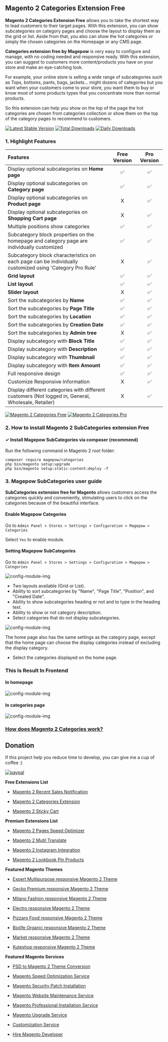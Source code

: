 ## Magento 2 Categories Extension Free
**Magento 2 Categories Extension Free** allows you to take the shortest way to lead customers to their target pages. With this extension, you can show subcategories on category pages and choose the layout to display them as the grid or list. Aside from that, you also can show the hot categories or simply the chosen categories on the Homepage or any CMS page. 

**Categories extension free by Magepow** is very easy to configure and manage, with no coding needed and responsive ready. With this extension, you can suggest to customers more content/products you have on your store and make an eye-catching look.

For example, your online store is selling a wide range of subcategories such as Tops, bottoms, pants, bags, jackets... might dozens of categories but you want when your customers come to your store, you want them to buy or know most of some products types that you concentrate more than normal products. 

So this extension can help you show on the top of the page the hot categories are chosen from categories collection or show them on the top of the category pages to recommend to customers.

[![Latest Stable Version](https://poser.pugx.org/magepow/categories/v/stable)](https://packagist.org/packages/magepow/categories)
[![Total Downloads](https://poser.pugx.org/magepow/categories/downloads)](https://packagist.org/packages/magepow/categories)
[![Daily Downloads](https://poser.pugx.org/magepow/categories/d/daily)](https://packagist.org/packages/magepow/categories)

### 1. Highlight Features
| Features  | Free Version  | Pro Version |
| :------------ |:---------------:| :-----:|
|Display optional subcategories on **Home page**|:white_check_mark:|:white_check_mark:|
|Display optional subcategories on **Category page**|:white_check_mark:|:white_check_mark:|
|Display optional subcategories on **Product page**|X|:white_check_mark:|
|Display optional subcategories on **Shopping Cart page**|X|:white_check_mark:|
|Multiple positions show categories|:white_check_mark:|:white_check_mark:|
|Subcategory block properties on the homepage and category page are individually customized|:white_check_mark:|:white_check_mark:|
|Subcategory block characteristics on each page can be individually customized using 'Category Pro Rule'|X|:white_check_mark:|
|**Grid layout**|:white_check_mark:|:white_check_mark:|
|**List layout**|:white_check_mark:|:white_check_mark:|
|**Slider layout**|X|:white_check_mark:|
|Sort the subcategories by **Name**|:white_check_mark:|:white_check_mark:|
|Sort the subcategories by **Page Title**|:white_check_mark:|:white_check_mark:|
|Sort the subcategories by **Location**|:white_check_mark:|:white_check_mark:|
|Sort the subcategories by **Creation Date**|:white_check_mark:|:white_check_mark:|
|Sort the subcategories by **Admin tree**|X|:white_check_mark:|
|Display subcategory with **Block Title**|:white_check_mark:|:white_check_mark:|
|Display subcategory with **Description**|:white_check_mark:|:white_check_mark:|
|Display subcategory with **Thumbnail**|:white_check_mark:|:white_check_mark:|
|Display subcategory with **Item Amount**|:white_check_mark:|:white_check_mark:|
|Full responsive design|:white_check_mark:|:white_check_mark:|
|Customize Responsive Information|X|:white_check_mark:|
|Display different categories with different customers (Not logged in, General, Wholesale, Retailer)|X|:white_check_mark:|

[![Magento 2 Categories Free](https://github.com/magepow/magento-2-categories/blob/master/media/Mgento-2-category-4.jpg)](https://magepow.com/magento-2-categories-extension.html) [![Magento 2 Categories Pro](https://github.com/magepow/magento-2-categories/blob/master/media/magento-2-categories-3.jpg)](https://magepow.com/magento-2-categories-extension.html)

### 2. How to install Magento 2 SubCategories extension Free
#### ✓ Install Magepow SubCategories via composer (recommend)
Run the following command in Magento 2 root folder:

```
composer require magepow/categories
php bin/magento setup:upgrade
php bin/magento setup:static-content:deploy -f
```

### 3. Magepow SubCategories user guide
**SubCategories extension free for Magento** allows customers access the categories quickly and conveniently, stimulating users to click on the categories because of the beautiful interface.

#### Enable Magepow Categories
Go to `Admin Panel > Stores > Settings > Configuration > Magepow > Categories`

Select `Yes` to enable module.
#### Setting Magepow SubCategories
Go to `Admin Panel > Stores > Settings > Configuration > Magepow > Categories`

![config-module-img](https://github.com/magepow/magento2-categories/blob/master/media/backend_config.png)
 * Two layouts available (Grid or List).
 * Ability to sort subcategories by "Name", "Page Title", "Position", and "Created Date".
 * Ability to show subcategories heading or not and to type in the heading text.
 * Ability to show or not category description.
 * Select categories that do not display subcategories.
 
![config-module-img](https://github.com/magepow/magento2-categories/blob/master/media/backend_config.png)
 
 The home page also has the same settings as the category page, except that the home page can choose the display categories instead of excluding the display category.
 * Select the categories displayed on the home page.
### This Is Result In Frontend
#### In homepage

![config-module-img](https://github.com/magepow/magento2-categories/blob/master/media/frontend_home.png)
 
#### In categories page

![config-module-img](https://github.com/magepow/magento2-categories/blob/master/media/frontend_category.png)
 
### [How does Magento 2 Categories work?](https://www.youtube.com/watch?v=k3A7PBh-NbQ&lc=UgzCFSLUqlD6cl__PH54AaABAg)
## Donation

If this project help you reduce time to develop, you can give me a cup of coffee :) 

[![paypal](https://www.paypalobjects.com/en_US/i/btn/btn_donateCC_LG.gif)](https://www.paypal.com/paypalme/alopay)


**Free Extensions List**

* [Magento 2 Recent Sales Notification](https://magepow.com/magento-2-recent-sales-notification.html)

* [Magento 2 Categories Extension](https://magepow.com/magento-categories-extension.html)

* [Magento 2 Sticky Cart](https://magepow.com/magento-sticky-cart.html)

**Premium Extensions List**

* [Magento 2 Pages Speed Optimizer](https://magepow.com/magento-speed-optimizer.html)

* [Magento 2 Mutil Translate](https://magepow.com/magento-multi-translate.html)

* [Magento 2 Instagram Integration](https://magepow.com/magento-2-instagram.html)

* [Magento 2 Lookbook Pin Products](https://magepow.com/lookbook-pin-products.html)

**Featured Magento Themes**

* [Expert Multipurpose responsive Magento 2 Theme](https://1.envato.market/c/1314680/275988/4415?u=https://themeforest.net/item/expert-premium-responsive-magento-2-and-1-support-rtl-magento-2-/21667789)

* [Gecko Premium responsive Magento 2 Theme](https://1.envato.market/c/1314680/275988/4415?u=https://themeforest.net/item/gecko-responsive-magento-2-theme-rtl-supported/24677410)

* [Milano Fashion responsive Magento 2 Theme](https://1.envato.market/c/1314680/275988/4415?u=https://themeforest.net/item/milano-fashion-responsive-magento-1-2-theme/12141971)

* [Electro responsive Magento 2 Theme](https://1.envato.market/c/1314680/275988/4415?u=https://themeforest.net/item/electro-responsive-magento-1-2-theme/17042067)

* [Pizzaro Food responsive Magento 2 Theme](https://1.envato.market/c/1314680/275988/4415?u=https://themeforest.net/item/pizzaro-food-responsive-magento-1-2-theme/19438157)

* [Biolife Organic responsive Magento 2 Theme](https://1.envato.market/c/1314680/275988/4415?u=https://themeforest.net/item/biolife-organic-food-magento-2-theme-rtl-supported/25712510)

* [Market responsive Magento 2 Theme](https://1.envato.market/c/1314680/275988/4415?u=https://themeforest.net/item/market-responsive-magento-2-theme/22997928)

* [Kuteshop responsive Magento 2 Theme](https://1.envato.market/c/1314680/275988/4415?u=https://themeforest.net/item/kuteshop-multipurpose-responsive-magento-1-2-theme/12985435)

**Featured Magento Services**

* [PSD to Magento 2 Theme Conversion](https://magepow.com/psd-to-magento-theme-conversion.html)

* [Magento Speed Optimization Service](https://magepow.com/magento-speed-optimization-service.html)

* [Magento Security Patch Installation](https://magepow.com/magento-security-patch-installation.html)

* [Magento Website Maintenance Service](https://magepow.com/website-maintenance-service.html)

* [Magento Professional Installation Service](https://magepow.com/professional-installation-service.html)

* [Magento Upgrade Service](https://magepow.com/magento-upgrade-service.html)

* [Customization Service](https://magepow.com/customization-service.html)

* [Hire Magento Developer](https://magepow.com/hire-magento-developer.html)

